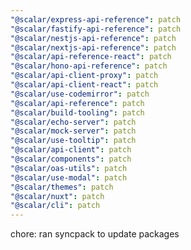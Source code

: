 ```yaml
---
"@scalar/express-api-reference": patch
"@scalar/fastify-api-reference": patch
"@scalar/nestjs-api-reference": patch
"@scalar/nextjs-api-reference": patch
"@scalar/api-reference-react": patch
"@scalar/hono-api-reference": patch
"@scalar/api-client-proxy": patch
"@scalar/api-client-react": patch
"@scalar/use-codemirror": patch
"@scalar/api-reference": patch
"@scalar/build-tooling": patch
"@scalar/echo-server": patch
"@scalar/mock-server": patch
"@scalar/use-tooltip": patch
"@scalar/api-client": patch
"@scalar/components": patch
"@scalar/oas-utils": patch
"@scalar/use-modal": patch
"@scalar/themes": patch
"@scalar/nuxt": patch
"@scalar/cli": patch
---
```


chore: ran syncpack to update packages
